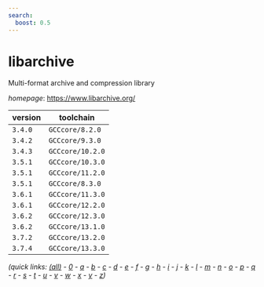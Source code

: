 ```yaml
---
search:
  boost: 0.5
---
```

# libarchive

Multi-format archive and compression library

*homepage*: <https://www.libarchive.org/>

version | toolchain
--------|----------
``3.4.0`` | ``GCCcore/8.2.0``
``3.4.2`` | ``GCCcore/9.3.0``
``3.4.3`` | ``GCCcore/10.2.0``
``3.5.1`` | ``GCCcore/10.3.0``
``3.5.1`` | ``GCCcore/11.2.0``
``3.5.1`` | ``GCCcore/8.3.0``
``3.6.1`` | ``GCCcore/11.3.0``
``3.6.1`` | ``GCCcore/12.2.0``
``3.6.2`` | ``GCCcore/12.3.0``
``3.6.2`` | ``GCCcore/13.1.0``
``3.7.2`` | ``GCCcore/13.2.0``
``3.7.4`` | ``GCCcore/13.3.0``


*(quick links: [(all)](../index.md) - [0](../0/index.md) - [a](../a/index.md) - [b](../b/index.md) - [c](../c/index.md) - [d](../d/index.md) - [e](../e/index.md) - [f](../f/index.md) - [g](../g/index.md) - [h](../h/index.md) - [i](../i/index.md) - [j](../j/index.md) - [k](../k/index.md) - [l](../l/index.md) - [m](../m/index.md) - [n](../n/index.md) - [o](../o/index.md) - [p](../p/index.md) - [q](../q/index.md) - [r](../r/index.md) - [s](../s/index.md) - [t](../t/index.md) - [u](../u/index.md) - [v](../v/index.md) - [w](../w/index.md) - [x](../x/index.md) - [y](../y/index.md) - [z](../z/index.md))*

